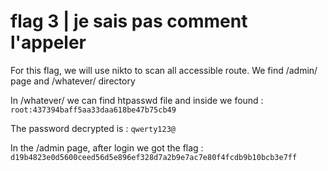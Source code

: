 # flag 3 | je sais pas comment l'appeler

For this flag, we will use nikto to scan all accessible route. We find /admin/ page and /whatever/ directory

In /whatever/ we can find htpasswd file and inside we found :
```root:437394baff5aa33daa618be47b75cb49```

The password decrypted is : `qwerty123@`

In the /admin page, after login we got the flag : `d19b4823e0d5600ceed56d5e896ef328d7a2b9e7ac7e80f4fcdb9b10bcb3e7ff`